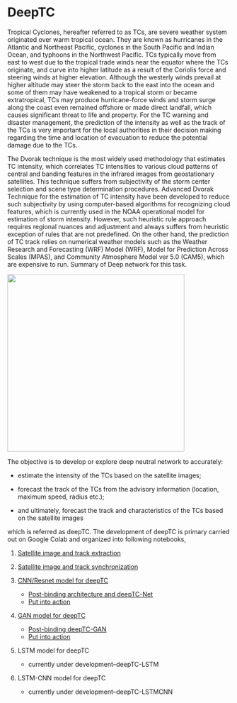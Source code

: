 # DeepTC

Tropical Cyclones, hereafter referred to as TCs, are severe weather system originated over warm tropical ocean. They are known as hurricanes in the Atlantic and Northeast Pacific, cyclones in the South Pacific and Indian Ocean, and typhoons in the Northwest Pacific. TCs typically move from east to west due to the tropical trade winds near the equator where the TCs originate, and curve into higher latitude as a result of the Coriolis force and steering winds at higher elevation. Although the westerly winds prevail at higher altitude may steer the storm back to the east into the ocean and some of them may have weakened to a tropical storm or became extratropical, TCs may produce hurricane-force winds and storm surge along the coast even remained offshore or made direct landfall, which causes significant threat to life and property. For the TC warning and disaster management, the prediction of the intensity as well as the track of the TCs is very important for the local authorities in their decision making regarding the time and location of evacuation to reduce the potential damage due to the TCs.

The Dvorak technique is the most widely used methodology that estimates TC intensity, which correlates TC intensities to various cloud patterns of central and banding features in the infrared images from geostationary satellites. This technique suffers from subjectivity of the storm center selection and scene type determination procedures. Advanced Dvorak Technique for the estimation of TC intensity have been developed to reduce such subjectivity by using computer-based algorithms for recognizing cloud features, which is currently used in the NOAA operational model for estimation of storm intensity. However, such heuristic rule approach requires regional nuances and adjustment and always suffers from heuristic exception of rules that are not predefined. On the other hand, the prediction of TC track relies on numerical weather models such as the Weather Research and Forecasting (WRF) Model (WRF), Model for Prediction Across Scales (MPAS), and Community Atmosphere Model ver 5.0 (CAM5), which are expensive to run. Summary of Deep network for this task.

<img src="https://upload.wikimedia.org/wikipedia/commons/thumb/0/09/DvorakCDP1973.png/1280px-DvorakCDP1973.png" width="400"/>

The objective is to develop or explore deep neutral network to accurately:

- estimate the intensity of the TCs based on the satellite images;

- forecast the track of the TCs from the advisory information (location, maximum speed, radius etc.);

- and ultimately, forecast the track and characteristics of the TCs based on the satellite images

which is referred as deepTC. The development of deepTC is primary carried out on Google Colab and organized into following notebooks,

1. [Satellite image and track extraction](https://)

2. [Satellite image and track synchronization](https://)

3. [CNN/Resnet model for deepTC](https://)
   * [Post-binding architecture and deepTC-Net](https://)
   * [Put into action](https://)

4. [GAN model for deepTC](https://)
   * [Post-binding deepTC-GAN](https://)
   * [Put into action](https://)

5. LSTM model for deepTC
   * currently under development–deepTC-LSTM

6. LSTM-CNN model for deepTC 
   * currently under development–deepTC-LSTMCNN
